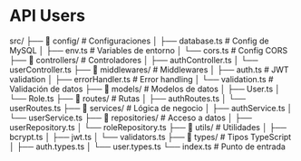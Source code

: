 
# API Users

src/
├── 📁 config/           # Configuraciones
│   ├── database.ts      # Config de MySQL
│   ├── env.ts          # Variables de entorno
│   └── cors.ts         # Config CORS
├── 📁 controllers/      # Controladores
│   ├── authController.ts
│   └── userController.ts
├── 📁 middlewares/      # Middlewares
│   ├── auth.ts         # JWT validation
│   ├── errorHandler.ts # Error handling
│   └── validation.ts   # Validación de datos
├── 📁 models/          # Modelos de datos
│   ├── User.ts
│   └── Role.ts
├── 📁 routes/          # Rutas
│   ├── authRoutes.ts
│   └── userRoutes.ts
├── 📁 services/        # Lógica de negocio
│   ├── authService.ts
│   └── userService.ts
├── 📁 repositories/    # Acceso a datos
│   ├── userRepository.ts
│   └── roleRepository.ts
├── 📁 utils/           # Utilidades
│   ├── bcrypt.ts
│   ├── jwt.ts
│   └── validators.ts
├── 📁 types/           # Tipos TypeScript
│   ├── auth.types.ts
│   └── user.types.ts
└── index.ts            # Punto de entrada